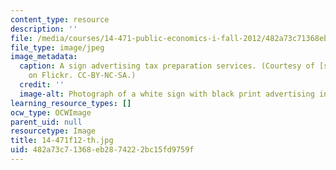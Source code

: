 ```yaml
---
content_type: resource
description: ''
file: /media/courses/14-471-public-economics-i-fall-2012/482a73c71368eb2874222bc15fd9759f_14-471f12-th.jpg
file_type: image/jpeg
image_metadata:
  caption: A sign advertising tax preparation services. (Courtesy of [suttonhoo](http://www.flickr.com/photos/suttonhoo22/291437374/)
    on Flickr. CC-BY-NC-SA.)
  credit: ''
  image-alt: Photograph of a white sign with black print advertising income tax preparation.
learning_resource_types: []
ocw_type: OCWImage
parent_uid: null
resourcetype: Image
title: 14-471f12-th.jpg
uid: 482a73c7-1368-eb28-7422-2bc15fd9759f
---
```

